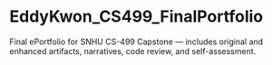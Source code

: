 # EddyKwon_CS499_FinalPortfolio
Final ePortfolio for SNHU CS-499 Capstone — includes original and enhanced artifacts, narratives, code review, and self-assessment.
